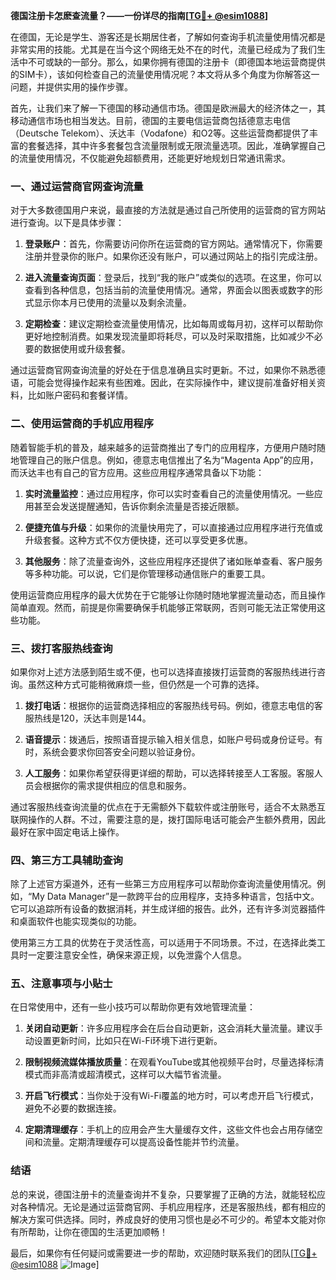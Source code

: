 **德国注册卡怎麽查流量？——一份详尽的指南[[TG💪+ @esim1088](https://t.me/s/esim1088)]**

在德国，无论是学生、游客还是长期居住者，了解如何查询手机流量使用情况都是非常实用的技能。尤其是在当今这个网络无处不在的时代，流量已经成为了我们生活中不可或缺的一部分。那么，如果你拥有德国的注册卡（即德国本地运营商提供的SIM卡），该如何检查自己的流量使用情况呢？本文将从多个角度为你解答这一问题，并提供实用的操作步骤。

首先，让我们来了解一下德国的移动通信市场。德国是欧洲最大的经济体之一，其移动通信市场也相当发达。目前，德国的主要电信运营商包括德意志电信（Deutsche Telekom）、沃达丰（Vodafone）和O2等。这些运营商都提供了丰富的套餐选择，其中许多套餐包含流量限制或无限流量选项。因此，准确掌握自己的流量使用情况，不仅能避免超额费用，还能更好地规划日常通讯需求。

### **一、通过运营商官网查询流量**

对于大多数德国用户来说，最直接的方法就是通过自己所使用的运营商的官方网站进行查询。以下是具体步骤：

1. **登录账户**：首先，你需要访问你所在运营商的官方网站。通常情况下，你需要注册并登录你的账户。如果你还没有账户，可以通过网站上的指引完成注册。
   
2. **进入流量查询页面**：登录后，找到“我的账户”或类似的选项。在这里，你可以查看到各种信息，包括当前的流量使用情况。通常，界面会以图表或数字的形式显示你本月已使用的流量以及剩余流量。

3. **定期检查**：建议定期检查流量使用情况，比如每周或每月初，这样可以帮助你更好地控制消费。如果发现流量即将耗尽，可以及时采取措施，比如减少不必要的数据使用或升级套餐。

通过运营商官网查询流量的好处在于信息准确且实时更新。不过，如果你不熟悉德语，可能会觉得操作起来有些困难。因此，在实际操作中，建议提前准备好相关资料，比如账户密码和套餐详情。

### **二、使用运营商的手机应用程序**

随着智能手机的普及，越来越多的运营商推出了专门的应用程序，方便用户随时随地管理自己的账户信息。例如，德意志电信推出了名为“Magenta App”的应用，而沃达丰也有自己的官方应用。这些应用程序通常具备以下功能：

1. **实时流量监控**：通过应用程序，你可以实时查看自己的流量使用情况。一些应用甚至会发送提醒通知，告诉你剩余流量是否接近限额。

2. **便捷充值与升级**：如果你的流量快用完了，可以直接通过应用程序进行充值或升级套餐。这种方式不仅方便快捷，还可以享受更多优惠。

3. **其他服务**：除了流量查询外，这些应用程序还提供了诸如账单查看、客户服务等多种功能。可以说，它们是你管理移动通信账户的重要工具。

使用运营商应用程序的最大优势在于它能够让你随时随地掌握流量动态，而且操作简单直观。然而，前提是你需要确保手机能够正常联网，否则可能无法正常使用这些功能。

### **三、拨打客服热线查询**

如果你对上述方法感到陌生或不便，也可以选择直接拨打运营商的客服热线进行咨询。虽然这种方式可能稍微麻烦一些，但仍然是一个可靠的选择。

1. **拨打电话**：根据你的运营商选择相应的客服热线号码。例如，德意志电信的客服热线是120，沃达丰则是144。

2. **语音提示**：拨通后，按照语音提示输入相关信息，如账户号码或身份证号。有时，系统会要求你回答安全问题以验证身份。

3. **人工服务**：如果你希望获得更详细的帮助，可以选择转接至人工客服。客服人员会根据你的需求提供相应的信息和服务。

通过客服热线查询流量的优点在于无需额外下载软件或注册账号，适合不太熟悉互联网操作的人群。不过，需要注意的是，拨打国际电话可能会产生额外费用，因此最好在家中固定电话上操作。

### **四、第三方工具辅助查询**

除了上述官方渠道外，还有一些第三方应用程序可以帮助你查询流量使用情况。例如，“My Data Manager”是一款跨平台的应用程序，支持多种语言，包括中文。它可以追踪所有设备的数据消耗，并生成详细的报告。此外，还有许多浏览器插件和桌面软件也能实现类似的功能。

使用第三方工具的优势在于灵活性高，可以适用于不同场景。不过，在选择此类工具时一定要注意安全性，确保来源正规，以免泄露个人信息。

### **五、注意事项与小贴士**

在日常使用中，还有一些小技巧可以帮助你更有效地管理流量：

1. **关闭自动更新**：许多应用程序会在后台自动更新，这会消耗大量流量。建议手动设置更新时间，比如只在Wi-Fi环境下进行更新。

2. **限制视频流媒体播放质量**：在观看YouTube或其他视频平台时，尽量选择标清模式而非高清或超清模式，这样可以大幅节省流量。

3. **开启飞行模式**：当你处于没有Wi-Fi覆盖的地方时，可以考虑开启飞行模式，避免不必要的数据连接。

4. **定期清理缓存**：手机上的应用会产生大量缓存文件，这些文件也会占用存储空间和流量。定期清理缓存可以提高设备性能并节约流量。

### **结语**

总的来说，德国注册卡的流量查询并不复杂，只要掌握了正确的方法，就能轻松应对各种情况。无论是通过运营商官网、手机应用程序，还是客服热线，都有相应的解决方案可供选择。同时，养成良好的使用习惯也是必不可少的。希望本文能对你有所帮助，让你在德国的生活更加顺畅！

最后，如果你有任何疑问或需要进一步的帮助，欢迎随时联系我们的团队[[TG💪+ @esim1088](https://t.me/s/esim1088) ![Image](https://i.postimg.cc/4NQfJmqS/Snipaste-2025-05-13-00-14-12.png)]